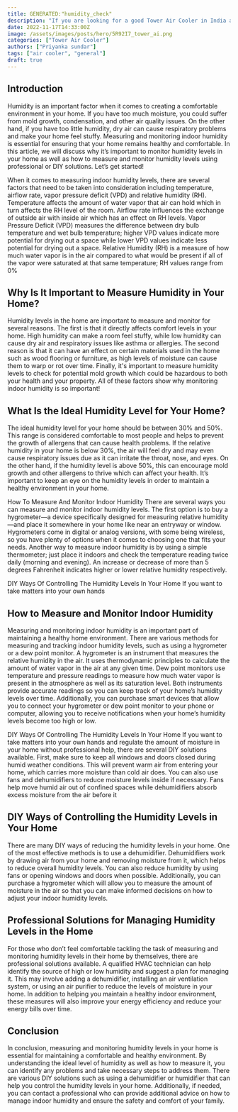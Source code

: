 ```yaml
---
title: GENERATED:"humidity_check"
description: "If you are looking for a good Tower Air Cooler in India and are confused with multiple options, this article is for you. We look at some of the best air coolers giving bang for the buck and have created a list of all the reliable Tower Air Coolers that you can purchase today."
date: 2022-11-17T14:33:00Z
image: /assets/images/posts/hero/5R92I7_tower_ai.png
categories: ["Tower Air Cooler"]
authors: ["Priyanka sundar"]
tags: ["air cooler", "general"]
draft: true
---
```


## Introduction



Humidity is an important factor when it comes to creating a comfortable environment in your home. If you have too much moisture, you could suffer from mold growth, condensation, and other air quality issues. On the other hand, if you have too little humidity, dry air can cause respiratory problems and make your home feel stuffy. Measuring and monitoring indoor humidity is essential for ensuring that your home remains healthy and comfortable. In this article, we will discuss why it’s important to monitor humidity levels in your home as well as how to measure and monitor humidity levels using professional or DIY solutions. Let’s get started!

When it comes to measuring indoor humidity levels, there are several factors that need to be taken into consideration including temperature, airflow rate, vapor pressure deficit (VPD) and relative humidity (RH). Temperature affects the amount of water vapor that air can hold which in turn affects the RH level of the room. Airflow rate influences the exchange of outside air with inside air which has an effect on RH levels. Vapor Pressure Deficit (VPD) measures the difference between dry bulb temperature and wet bulb temperature; higher VPD values indicate more potential for drying out a space while lower VPD values indicate less potential for drying out a space. Relative Humidity (RH) is a measure of how much water vapor is in the air compared to what would be present if all of the vapor were saturated at that same temperature; RH values range from 0%


## Why Is It Important to Measure Humidity in Your Home?




Humidity levels in the home are important to measure and monitor for several reasons. The first is that it directly affects comfort levels in your home. High humidity can make a room feel stuffy, while low humidity can cause dry air and respiratory issues like asthma or allergies. The second reason is that it can have an effect on certain materials used in the home such as wood flooring or furniture, as high levels of moisture can cause them to warp or rot over time. Finally, it's important to measure humidity levels to check for potential mold growth which could be hazardous to both your health and your property. All of these factors show why monitoring indoor humidity is so important!


## What Is the Ideal Humidity Level for Your Home?




The ideal humidity level for your home should be between 30% and 50%. This range is considered comfortable to most people and helps to prevent the growth of allergens that can cause health problems. If the relative humidity in your home is below 30%, the air will feel dry and may even cause respiratory issues due as it can irritate the throat, nose, and eyes. On the other hand, if the humidity level is above 50%, this can encourage mold growth and other allergens to thrive which can affect your health. It’s important to keep an eye on the humidity levels in order to maintain a healthy environment in your home. 

How To Measure And Monitor Indoor Humidity
There are several ways you can measure and monitor indoor humidity levels. The first option is to buy a hygrometer—a device specifically designed for measuring relative humidity—and place it somewhere in your home like near an entryway or window. Hygrometers come in digital or analog versions, with some being wireless, so you have plenty of options when it comes to choosing one that fits your needs. Another way to measure indoor humidity is by using a simple thermometer; just place it indoors and check the temperature reading twice daily (morning and evening). An increase or decrease of more than 5 degrees Fahrenheit indicates higher or lower relative humidity respectively. 

DIY Ways Of Controlling The Humidity Levels In Your Home
If you want to take matters into your own hands


## How to Measure and Monitor Indoor Humidity


 
Measuring and monitoring indoor humidity is an important part of maintaining a healthy home environment. There are various methods for measuring and tracking indoor humidity levels, such as using a hygrometer or a dew point monitor. A hygrometer is an instrument that measures the relative humidity in the air. It uses thermodynamic principles to calculate the amount of water vapor in the air at any given time. Dew point monitors use temperature and pressure readings to measure how much water vapor is present in the atmosphere as well as its saturation level. Both instruments provide accurate readings so you can keep track of your home’s humidity levels over time. Additionally, you can purchase smart devices that allow you to connect your hygrometer or dew point monitor to your phone or computer, allowing you to receive notifications when your home’s humidity levels become too high or low. 

DIY Ways Of Controlling The Humidity Levels In Your Home 
If you want to take matters into your own hands and regulate the amount of moisture in your home without professional help, there are several DIY solutions available. First, make sure to keep all windows and doors closed during humid weather conditions. This will prevent warm air from entering your home, which carries more moisture than cold air does. You can also use fans and dehumidifiers to reduce moisture levels inside if necessary. Fans help move humid air out of confined spaces while dehumidifiers absorb excess moisture from the air before it


## DIY Ways of Controlling the Humidity Levels in Your Home



There are many DIY ways of reducing the humidity levels in your home. One of the most effective methods is to use a dehumidifier. Dehumidifiers work by drawing air from your home and removing moisture from it, which helps to reduce overall humidity levels. You can also reduce humidity by using fans or opening windows and doors when possible. Additionally, you can purchase a hygrometer which will allow you to measure the amount of moisture in the air so that you can make informed decisions on how to adjust your indoor humidity levels.


## Professional Solutions for Managing Humidity Levels in the Home



For those who don’t feel comfortable tackling the task of measuring and monitoring humidity levels in their home by themselves, there are professional solutions available. A qualified HVAC technician can help identify the source of high or low humidity and suggest a plan for managing it. This may involve adding a dehumidifier, installing an air ventilation system, or using an air purifier to reduce the levels of moisture in your home. In addition to helping you maintain a healthy indoor environment, these measures will also improve your energy efficiency and reduce your energy bills over time.


## Conclusion




In conclusion, measuring and monitoring humidity levels in your home is essential for maintaining a comfortable and healthy environment. By understanding the ideal level of humidity as well as how to measure it, you can identify any problems and take necessary steps to address them. There are various DIY solutions such as using a dehumidifier or humidifier that can help you control the humidity levels in your home. Additionally, if needed, you can contact a professional who can provide additional advice on how to manage indoor humidity and ensure the safety and comfort of your family.


